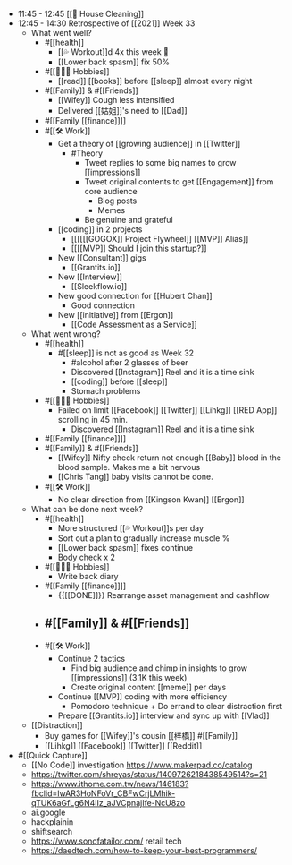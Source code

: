 - 11:45 - 12:45 [[🏡 House Cleaning]]
- 12:45 - 14:30 Retrospective of [[2021]] Week 33
    - What went well?
        - #[[health]]
            - [[💦 Workout]]d 4x this week 🎉
            - [[Lower back spasm]] fix 50%
        - #[[🚴🏻‍♂️ Hobbies]]
            - [[read]] [[books]] before [[sleep]] almost every night
        - #[[Family]] & #[[Friends]]
            - [[Wifey]] Cough less intensified
            - Delivered [[姑姐]]'s need to [[Dad]]
        - #[[Family [[finance]]]]
        - #[[🛠️ Work]]
            - Get a theory of [[growing audience]] in [[Twitter]]
                - #Theory
                    - Tweet replies to some big names to grow [[impressions]]
                    - Tweet original contents to get [[Engagement]] from core audience
                        - Blog posts
                        - Memes
                    - Be genuine and grateful
            - [[coding]] in 2 projects
                - [[[[[[GOGOX]] Project Flywheel]] [[MVP]] Alias]]
                - [[[[MVP]] Should I join this startup?]]
            - New [[Consultant]] gigs
                - [[Grantits.io]]
            - New [[Interview]]
                - [[Sleekflow.io]]
            - New good connection for [[Hubert Chan]]
                - Good connection
            - New [[initiative]] from [[Ergon]]
                - [[Code Assessment as a Service]]
    - What went wrong?
        - #[[health]]
            - #[[sleep]] is not as good as Week 32
                - #alcohol after 2 glasses of beer
                - Discovered [[Instagram]] Reel and it is a time sink
                - [[coding]] before [[sleep]]
                - Stomach problems
        - #[[🚴🏻‍♂️ Hobbies]]
            - Failed on limit [[Facebook]] [[Twitter]] [[Lihkg]] [[RED App]] scrolling in 45 min.
                - Discovered [[Instagram]] Reel and it is a time sink
        - #[[Family [[finance]]]]
        - #[[Family]] & #[[Friends]]
            - [[Wifey]] Nifty check return not enough [[Baby]] blood in the blood sample. Makes me a bit nervous
            - [[Chris Tang]] baby visits cannot be done.
        - #[[🛠️ Work]]
            - No clear direction from [[Kingson Kwan]] [[Ergon]]
    - What can be done next week?
        - #[[health]]
            - More structured [[💦 Workout]]s per day
            - Sort out a plan to gradually increase muscle %
            - [[Lower back spasm]] fixes continue
            - Body check x 2
        - #[[🚴🏻‍♂️ Hobbies]]
            - Write back diary
        - #[[Family [[finance]]]]
            - {{[[DONE]]}}  Rearrange asset management and cashflow
        - #[[Family]] & #[[Friends]]
            - 
        - #[[🛠️ Work]]
            - Continue 2 tactics
                - Find big audience and chimp in insights to grow [[impressions]] (3.1K this week)
                - Create original content [[meme]] per days
            - Continue [[MVP]] coding with more efficiency
                - Pomodoro technique + Do errand to clear distraction first
            - Prepare [[Grantits.io]] interview and sync up with [[Vlad]]
    - [[Distraction]] 
        - Buy games for [[Wifey]]'s cousin [[梓橋]] #[[Family]]
        - [[Lihkg]] [[Facebook]] [[Twitter]] [[Reddit]]
- #[[Quick Capture]]
    - [[No Code]] investigation https://www.makerpad.co/catalog
    - https://twitter.com/shreyas/status/1409726218438549514?s=21
    - https://www.ithome.com.tw/news/146183?fbclid=IwAR3HoNFoVr_CBFwCrjLMhik-qTUK6aGfLg6N4lIz_aJVCpnajIfe-NcU8zo
    - ai.google
    - hackplainin
    - shiftsearch
    - https://www.sonofatailor.com/ retail tech
    - https://daedtech.com/how-to-keep-your-best-programmers/

